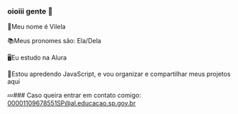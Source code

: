 ### oioiii gente 👋

🤍Meu nome é Vilela 

📚Meus pronomes são: Ela/Dela

🖥Eu estudo na Alura

💭Estou apredendo JavaScript, e vou organizar e compartilhar meus projetos aqui

💤### Caso queira entrar em contato comigo: 
00001109678551SP@al.educacao.sp.gov.br
